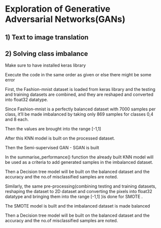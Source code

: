 # Exploration of Generative Adversarial Networks(GANs)


## 1) Text to image translation

## 2) Solving class imbalance

Make sure to have installed keras library

Execute the code in the same order as given or else there might be some error

First, the Fashion-mnist dataset is loaded from keras library and the testing and training datasets are combined, and they are reshaped and converted into float32 datatype.

Since Fashion-mnist is a perfectly balanced dataset with 7000 samples per class, it’ll be made imbalanced by taking only 869 samples for classes 0,4 and 8 each.

Then the values are brought into the range [-1,1]

After this KNN model is built on the processed dataset.

Then the Semi-supervised GAN - SGAN is built 

In the summarise_performance() function the already built KNN model will be used as a criteria to add generated samples in the imbalanced dataset.

Then a Decision tree model will be built on the balanced dataset and the accuracy and the no.of misclassified samples are noted.

Similarly, the same pre-processing(combining testing and training datasets, reshaping the dataset to 2D dataset and converting the pixels into float32 datatype and bringing them into the range [-1,1] )is done for SMOTE . 

The SMOTE model is built and the imbalanced dataset is made balanced

Then a Decision tree model will be built on the balanced dataset and the accuracy and the no.of misclassified samples are noted.

